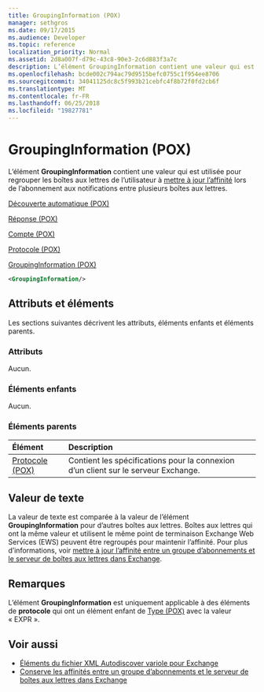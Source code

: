 ```yaml
---
title: GroupingInformation (POX)
manager: sethgros
ms.date: 09/17/2015
ms.audience: Developer
ms.topic: reference
localization_priority: Normal
ms.assetid: 2d8a007f-d79c-43c8-90e3-2c6d883f3a7c
description: L’élément GroupingInformation contient une valeur qui est utilisée pour la boîte aux lettres de l’utilisateur pour maintenir l’affinité lors de l’abonnement aux notifications entre plusieurs boîtes aux lettres de groupe.
ms.openlocfilehash: bcde002c794ac79d9515befc0755c1f954ee8706
ms.sourcegitcommit: 34041125dc8c5f993b21cebfc4f8b72f0fd2cb6f
ms.translationtype: MT
ms.contentlocale: fr-FR
ms.lasthandoff: 06/25/2018
ms.locfileid: "19827781"
---
```

# <a name="groupinginformation-pox"></a>GroupingInformation (POX)

L’élément **GroupingInformation** contient une valeur qui est utilisée pour regrouper les boîtes aux lettres de l’utilisateur à [mettre à jour l’affinité](http://msdn.microsoft.com/library/1bda4094-88c3-4f61-9219-6ee70f6e81cf%28Office.15%29.aspx) lors de l’abonnement aux notifications entre plusieurs boîtes aux lettres. 
  
[Découverte automatique (POX)](autodiscover-pox.md)
  
[Réponse (POX)](response-pox.md)
  
[Compte (POX)](account-pox.md)
  
[Protocole (POX)](protocol-pox.md)
  
[GroupingInformation (POX)](groupinginformation-pox.md)
  
```XML
<GroupingInformation/>
```

## <a name="attributes-and-elements"></a>Attributs et éléments

Les sections suivantes décrivent les attributs, éléments enfants et éléments parents.
  
### <a name="attributes"></a>Attributs

Aucun.
  
### <a name="child-elements"></a>Éléments enfants

Aucun.
  
### <a name="parent-elements"></a>Éléments parents

|**Élément**|**Description**|
|:-----|:-----|
|[Protocole (POX)](protocol-pox.md) <br/> |Contient les spécifications pour la connexion d’un client sur le serveur Exchange.  <br/> |
   
## <a name="text-value"></a>Valeur de texte

La valeur de texte est comparée à la valeur de l’élément **GroupingInformation** pour d’autres boîtes aux lettres. Boîtes aux lettres qui ont la même valeur et utilisent le même point de terminaison Exchange Web Services (EWS) peuvent être regroupés pour maintenir l’affinité. Pour plus d’informations, voir [mettre à jour l’affinité entre un groupe d’abonnements et le serveur de boîtes aux lettres dans Exchange](http://msdn.microsoft.com/library/1bda4094-88c3-4f61-9219-6ee70f6e81cf%28Office.15%29.aspx).
  
## <a name="remarks"></a>Remarques

L’élément **GroupingInformation** est uniquement applicable à des éléments de **protocole** qui ont un élément enfant de [Type (POX)](type-pox.md) avec la valeur « EXPR ». 
  
## <a name="see-also"></a>Voir aussi

- [Éléments du fichier XML Autodiscover variole pour Exchange](pox-autodiscover-xml-elements-for-exchange.md)
- [Conserve les affinités entre un groupe d’abonnements et le serveur de boîtes aux lettres dans Exchange](http://msdn.microsoft.com/library/1bda4094-88c3-4f61-9219-6ee70f6e81cf%28Office.15%29.aspx)

